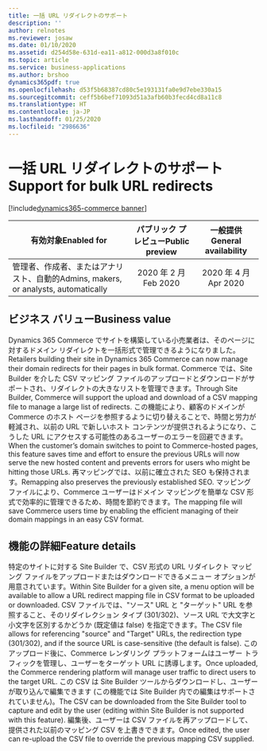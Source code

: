 ```yaml
---
title: 一括 URL リダイレクトのサポート
description: ''
author: relnotes
ms.reviewer: josaw
ms.date: 01/10/2020
ms.assetid: d254d58e-631d-ea11-a812-000d3a8f010c
ms.topic: article
ms.service: business-applications
ms.author: brshoo
dynamics365pdf: true
ms.openlocfilehash: d53f5b68387cd80c5e193131fa0e9d7ebe330a15
ms.sourcegitcommit: ceff5b6bef71093d51a3afb60b3fecd4cd8a11c8
ms.translationtype: HT
ms.contentlocale: ja-JP
ms.lasthandoff: 01/25/2020
ms.locfileid: "2986636"
---
```

# <a name="support-for-bulk-url-redirects"></a><span data-ttu-id="d734e-102">一括 URL リダイレクトのサポート</span><span class="sxs-lookup"><span data-stu-id="d734e-102">Support for bulk URL redirects</span></span>
[!include[dynamics365-commerce banner](../includes/dynamics365-commerce.md)]

| <span data-ttu-id="d734e-103">有効対象</span><span class="sxs-lookup"><span data-stu-id="d734e-103">Enabled for</span></span>    |  <span data-ttu-id="d734e-104">パブリック プレビュー</span><span class="sxs-lookup"><span data-stu-id="d734e-104">Public preview</span></span> | <span data-ttu-id="d734e-105">一般提供</span><span class="sxs-lookup"><span data-stu-id="d734e-105">General availability</span></span> | 
| ---------- | :----------: |:----------: |
|<span data-ttu-id="d734e-106">管理者、作成者、またはアナリスト、自動的</span><span class="sxs-lookup"><span data-stu-id="d734e-106">Admins, makers, or analysts, automatically</span></span>|<span data-ttu-id="d734e-107">2020 年 2 月</span><span class="sxs-lookup"><span data-stu-id="d734e-107">Feb 2020</span></span>| <span data-ttu-id="d734e-108">2020 年 4 月</span><span class="sxs-lookup"><span data-stu-id="d734e-108">Apr 2020</span></span>|


## <a name="business-value"></a><span data-ttu-id="d734e-109">ビジネス バリュー</span><span class="sxs-lookup"><span data-stu-id="d734e-109">Business value</span></span>
<!-- bv start -->
<span data-ttu-id="d734e-110">Dynamics 365 Commerce でサイトを構築している小売業者は、そのページに対するドメイン リダイレクトを一括形式で管理できるようになりました。</span><span class="sxs-lookup"><span data-stu-id="d734e-110">Retailers building their site in Dynamics 365 Commerce can now manage their domain redirects for their pages in bulk format.</span></span> <span data-ttu-id="d734e-111">Commerce では、Site Builder を介した CSV マッピング ファイルのアップロードとダウンロードがサポートされ、リダイレクトの大きなリストを管理できます。</span><span class="sxs-lookup"><span data-stu-id="d734e-111">Through Site Builder, Commerce will support the upload and download of a CSV mapping file to manage a large list of redirects.</span></span> <span data-ttu-id="d734e-112">この機能により、顧客のドメインが Commerce のホスト ページを参照するように切り替えることで、時間と労力が軽減され、以前の URL で新しいホスト コンテンツが提供されるようになり、こうした URL にアクセスする可能性のあるユーザーのエラーを回避できます。</span><span class="sxs-lookup"><span data-stu-id="d734e-112">When the customer’s domain switches to point to Commerce-hosted pages, this feature saves time and effort to ensure the previous URLs will now serve the new hosted content and prevents errors for users who might be hitting those URLs.</span></span> <span data-ttu-id="d734e-113">再マッピングでは、以前に確立された SEO も保持されます。</span><span class="sxs-lookup"><span data-stu-id="d734e-113">Remapping also preserves the previously established SEO.</span></span> <span data-ttu-id="d734e-114">マッピング ファイルにより、Commerce ユーザーはドメイン マッピングを簡単な CSV 形式で効率的に管理できるため、時間を節約できます。</span><span class="sxs-lookup"><span data-stu-id="d734e-114">The mapping file will save Commerce users time by enabling the efficient managing of their domain mappings in an easy CSV format.</span></span>
<!-- bv end -->



## <a name="feature-details"></a><span data-ttu-id="d734e-115">機能の詳細</span><span class="sxs-lookup"><span data-stu-id="d734e-115">Feature details</span></span>
<!--feature detail start -->
<span data-ttu-id="d734e-116">特定のサイトに対する Site Builder で、CSV 形式の URL リダイレクト マッピング ファイルをアップロードまたはダウンロードできるメニュー オプションが用意されています。</span><span class="sxs-lookup"><span data-stu-id="d734e-116">Within Site Builder for a given site, a menu option will be available to allow a URL redirect mapping file in CSV format to be uploaded or downloaded.</span></span> <span data-ttu-id="d734e-117">CSV ファイルでは、"ソース" URL と "ターゲット" URL を参照すること、そのリダイレクション タイプ (301/302)、ソース URL で大文字と小文字を区別するかどうか (既定値は false) を指定できます。</span><span class="sxs-lookup"><span data-stu-id="d734e-117">The CSV file allows for referencing "source" and "Target" URLs, the redirection type (301/302), and if the source URL is case-sensitive (the default is false).</span></span> <span data-ttu-id="d734e-118">このアップロード後に、Commerce レンダリング プラットフォームはユーザー トラフィックを管理し、ユーザーをターゲット URL に誘導します。</span><span class="sxs-lookup"><span data-stu-id="d734e-118">Once uploaded, the Commerce rendering platform will manage user traffic to direct users to the target URL.</span></span> <span data-ttu-id="d734e-119">この CSV は Site Builder ツールからダウンロードし、ユーザーが取り込んで編集できます (この機能では Site Builder 内での編集はサポートされていません)。</span><span class="sxs-lookup"><span data-stu-id="d734e-119">The CSV can be downloaded from the Site Builder tool to capture and edit by the user (editing within Site Builder is not supported with this feature).</span></span> <span data-ttu-id="d734e-120">編集後、ユーザーは CSV ファイルを再アップロードして、提供された以前のマッピング CSV を上書きできます。</span><span class="sxs-lookup"><span data-stu-id="d734e-120">Once edited, the user can re-upload the CSV file to override the previous mapping CSV supplied.</span></span>
<!--feature detail end -->










